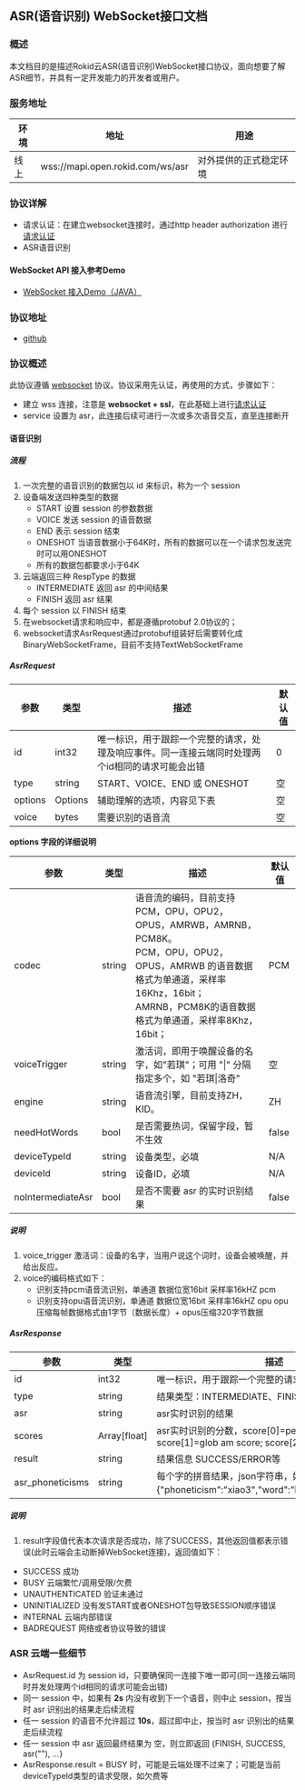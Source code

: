 ## ASR(语音识别) WebSocket接口文档

### 概述

本文档目的是描述Rokid云ASR(语音识别)WebSocket接口协议，面向想要了解ASR细节，并具有一定开发能力的开发者或用户。


### 服务地址

| 环境 | 地址                                   | 用途                   |
| ---- | -------------------------------------- | ---------------------- |
| 线上 | wss://mapi.open.rokid.com/ws/asr       | 对外提供的正式稳定环境 |


### 协议详解

- 请求认证：在建立websocket连接时，通过http header authorization 进行[请求认证](https://developer.rokid.com/docs/3-ApiReference/mapi-doc/gw-auth-api.html)
- ASR语音识别

#### WebSocket API 接入参考Demo
- [WebSocket 接入Demo（JAVA）](https://github.com/Rokid/mapi-demo-outer)



### 协议地址

- [github](https://github.com/Rokid/mapi-demo-outer/src/main/proto/outer)

### 协议概述

此协议遵循 [websocket](https://zh.wikipedia.org/zh-cn/WebSocket) 协议。协议采用先认证，再使用的方式，步骤如下：

* 建立 wss 连接，注意是 **websocket + ssl**，在此基础上进行[请求认证](https://developer.rokid.com/docs/3-ApiReference/mapi-doc/gw-auth-api.html)
* service 设置为 asr，此连接后续可进行一次或多次语音交互，直至连接断开



#### 语音识别

##### 流程

1. 一次完整的语音识别的数据包以 id 来标识，称为一个 session
2. 设备端发送四种类型的数据
   - START 设置 session 的参数数据
   - VOICE 发送 session 的语音数据
   - END 表示 session 结束
   - ONESHOT 当语音数据小于64K时，所有的数据可以在一个请求包发送完时可以用ONESHOT
   - 所有的数据包都要求小于64K
3. 云端返回三种 RespType 的数据
   - INTERMEDIATE 返回 asr 的中间结果
   - FINISH 返回 asr 结果
4. 每个 session 以 FINISH 结束
5. 在websocket请求和响应中，都是遵循protobuf 2.0协议的；
6. websocket请求AsrRequest通过protobuf组装好后需要转化成BinaryWebSocketFrame，目前不支持TextWebSocketFrame

##### AsrRequest


| 参数     | 类型        | 描述                   | 默认值  |
| ------ | --------- | -------------------- | ---- |
| id      | int32  | 唯一标识，用于跟踪一个完整的请求，处理及响应事件。同一连接云端同时处理两个id相同的请求可能会出错 | 0     |
| type   | string | START、VOICE、END 或 ONESHOT | 空  |
| options    | Options     | 辅助理解的选项，内容见下表       | 空   |
| voice  | bytes     | 需要识别的语音流      | 空   |


**options 字段的详细说明**

| 参数     | 类型        | 描述                   | 默认值  |
| ------ | --------- | -------------------- | ---- |
| codec | string | 语音流的编码，目前支持 PCM，OPU，OPU2，OPUS，AMRWB，AMRNB，PCM8K。<br />PCM，OPU，OPU2，OPUS，AMRWB 的语音数据格式为单通道，采样率16Khz，16bit；<br />AMRNB，PCM8K的语音数据格式为单通道，采样率8Khz，16bit； | PCM  
| voiceTrigger      | string | 激活词，即用于唤醒设备的名字，如"若琪"；可用 "\|" 分隔指定多个，如 "若琪\|洛奇" | 空   |
| engine    | string | 语音流引擎，目前支持ZH，KID。  | ZH |
| needHotWords    | bool | 是否需要热词，保留字段，暂不生效  | false |
| deviceTypeId    | string | 设备类型，必填  | N/A |
| deviceId    | string | 设备ID，必填  | N/A |
| noIntermediateAsr   | bool | 是否不需要 asr 的实时识别结果 | false   |

##### 说明

1. voice_trigger 激活词：设备的名字，当用户说这个词时，设备会被唤醒，并给出反应。
2. voice的编码格式如下：
   - 识别支持pcm语音流识别，单通道 数据位宽16bit 采样率16kHZ pcm
   - 识别支持opu语音流识别，单通道 数据位宽16bit 采样率16kHZ opu opu压缩每帧数据格式由1字节（数据长度）+ opus压缩320字节数据

##### AsrResponse

| 参数     | 类型     | 描述             |
| ------ | ------ | -------------- |
| id      | int32  | 唯一标识，用于跟踪一个完整的请求，处理及响应事件。 |
| type  | string | 结果类型：INTERMEDIATE、FINISH |
| asr    | string | asr实时识别的结果     |
| scores    | Array[float] | asr实时识别的分数，score[0]=per am score; score[1]=glob am score; score[2]=glob lm score     |
| result  | string | 结果信息  SUCCESS/ERROR等 |
| asr_phoneticisms | string | 每个字的拼音结果，json字符串，如“晓”字的拼音为{"phoneticism":"xiao3","word":"晓","type":"CHINESE"} |


##### 说明

1. result字段值代表本次请求是否成功，除了SUCCESS，其他返回值都表示错误(此时云端会主动断掉WebSocket连接)，返回值如下：
  - SUCCESS 成功
  - BUSY 云端繁忙/调用受限/欠费
  - UNAUTHENTICATED 验证未通过
  - UNINITIALIZED 没有发START或者ONESHOT包导致SESSION顺序错误
  - INTERNAL 云端内部错误
  - BADREQUEST 网络或者协议导致的错误




### ASR 云端一些细节

* AsrRequest.id 为 session id，只要确保同一连接下唯一即可(同一连接云端同时并发处理两个id相同的请求可能会出错)
* 同一 session 中，如果有 **2s** 内没有收到下一个语音，则中止 session，按当时 asr 识别出的结果走后续流程
* 任一 session 的语音不允许超过 **10s**，超过即中止，按当时 asr 识别出的结果走后续流程
* 任一 session 中 asr 返回最终结果为 空，则立即返回 {FINISH, SUCCESS, asr(""), ...}
* AsrResponse.result = BUSY 时，可能是云端处理不过来了；可能是当前deviceTypeId类型的请求受限，如欠费等
